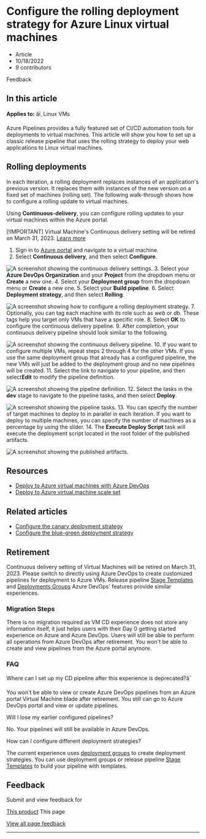 # Configure the rolling deployment strategy for Azure Linux virtual machines

* Article
* 10/18/2022
* 9 contributors

Feedback

## In this article

**Applies to:** âï¸ Linux VMs

Azure Pipelines provides a fully featured set of CI/CD automation tools for deployments to virtual machines. This article will show you how to set up a classic release pipeline that uses the rolling strategy to deploy your web applications to Linux virtual machines.

## Rolling deployments

In each iteration, a rolling deployment replaces instances of an application's previous version. It replaces them with instances of the new version on a fixed set of machines (rolling set). The following walk-through shows how to configure a rolling update to virtual machines.

Using **Continuous-delivery**, you can configure rolling updates to your virtual machines within the Azure portal.

[!IMPORTANT] Virtual Machine's Continuous delivery setting will be retired on March 31, 2023. [Learn more](?source=recommendations#retirement)

1. Sign in to [Azure portal](https://portal.azure.com/) and navigate to a virtual machine.
2. Select **Continuous delivery**, and then select **Configure**.

![A screenshot showing the continuous delivery settings.](media/tutorial-devops-azure-pipelines-classic/azure-devops-configure.png)
3. Select your **Azure DevOps Organization** and your **Project** from the dropdown menu or **Create** a new one.
4. Select your **Deployment group** from the dropdown menu or **Create** a new one.
5. Select your **Build pipeline**.
6. Select **Deployment strategy**, and then select **Rolling**.

![A screenshot showing how to configure a rolling deployment strategy.](media/tutorial-devops-azure-pipelines-classic/azure-devops-rolling.png)
7. Optionally, you can tag each machine with its role such as *web* or *db*. These tags help you target only VMs that have a specific role.
8. Select **OK** to configure the continuous delivery pipeline.
9. After completion, your continuous delivery pipeline should look similar to the following.

![A screenshot showing the continuous delivery pipeline.](media/tutorial-devops-azure-pipelines-classic/azure-devops-deployment-history.png)
10. If you want to configure multiple VMs, repeat steps 2 through 4 for the other VMs. If you use the same deployment group that already has a configured pipeline, the new VMs will just be added to the deployment group and no new pipelines will be created.
11. Select the link to navigate to your pipeline, and then select**Edit** to modify the pipeline definition.

![A screenshot showing the pipeline definition.](media/tutorial-devops-azure-pipelines-classic/azure-devops-rolling-pipeline.png)
12. Select the tasks in the **dev** stage to navigate to the pipeline tasks, and then select **Deploy**.

![A screenshot showing the pipeline tasks.](media/tutorial-devops-azure-pipelines-classic/azure-devops-rolling-pipeline-tasks.png)
13. You can specify the number of target machines to deploy to in parallel in each iteration. If you want to deploy to multiple machines, you can specify the number of machines as a percentage by using the slider.
14. The **Execute Deploy Script** task will execute the deployment script located in the root folder of the published artifacts.

![A screenshot showing the published artifacts.](media/tutorial-deployment-strategy/package.png)

## Resources

* [Deploy to Azure virtual machines with Azure DevOps](../../devops-project/azure-devops-project-vms)
* [Deploy to Azure virtual machine scale set](/en-us/azure/devops/pipelines/apps/cd/azure/deploy-azure-scaleset)

## Related articles

* [Configure the canary deployment strategy](tutorial-azure-devops-canary-strategy)
* [Configure the blue-green deployment strategy](tutorial-azure-devops-blue-green-strategy)

## Retirement

Continuous delivery setting of Virtual Machines will be retired on March 31, 2023. Please switch to directly using Azure DevOps to create customized pipelines for deployment to Azure VMs. Release pipeline [Stage Templates](/en-us/azure/devops/pipelines/release/env-templates) and [Deployments Groups](/en-us/azure/devops/pipelines/process/deployment-group-phases) Azure DevOps' features provide similar experiences.

### Migration Steps

There is no migration required as VM CD experience does not store any information itself, it just helps users with their Day 0 getting started experience on Azure and Azure DevOps. Users will still be able to perform all operations from Azure DevOps after retirement. You won't be able to create and view pipelines from the Azure portal anymore.

### FAQ

Where can I set up my CD pipeline after this experience is deprecated?â¯

You won't be able to view or create Azure DevOps pipelines from an Azure portal Virtual Machine blade after retirement. You still can go to Azure DevOps portal and view or update pipelines.

Will I lose my earlier configured pipelines?

No. Your pipelines will still be available in Azure DevOps.

How can I configure different deployment strategies?

The current experience uses [deployment groups](/en-us/azure/devops/pipelines/process/deployment-group-phases) to create deployment strategies. You can use deployment groups or release pipeline [Stage Templates](/en-us/azure/devops/pipelines/release/env-templates) to build your pipeline with templates.

## Feedback

Submit and view feedback for

[This product](https://feedback.azure.com/d365community/forum/ec2f1827-be25-ec11-b6e6-000d3a4f0f1c)
This page

[View all page feedback](https://github.com/MicrosoftDocs/azure-docs/issues)

---
